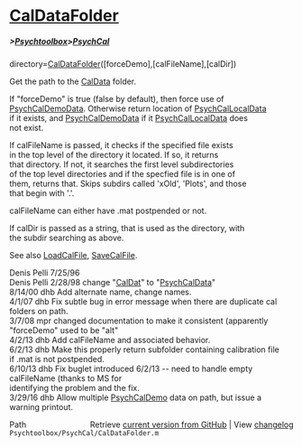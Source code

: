 # [CalDataFolder](CalDataFolder)
##### >[Psychtoolbox](Psychtoolbox)>[PsychCal](PsychCal)

directory=[CalDataFolder](CalDataFolder)([forceDemo],[calFileName],[calDir])  
  
Get the path to the [CalData](CalData) folder.  
  
If "forceDemo" is true (false by default), then force use of  
[PsychCalDemoData](PsychCalDemoData).  Otherwise return location of [PsychCalLocalData](PsychCalLocalData)  
if it exists, and [PsychCalDemoData](PsychCalDemoData) if it [PsychCalLocalData](PsychCalLocalData) does  
not exist.  
  
If calFileName is passed, it checks if the specified file exists  
in the top level of the directory it located.  If so, it returns  
that directory.  If not, it searches the first level subdirectories  
of the top level directories and if the specfied file is in one of  
them, returns that.  Skips subdirs called 'xOld', 'Plots', and those  
that begin with '.'.  
  
calFileName can either have .mat postpended or not.  
  
If calDir is passed as a string, that is used as the directory, with  
the subdir searching as above.  
  
See also [LoadCalFile](LoadCalFile), [SaveCalFile](SaveCalFile).  
  
Denis Pelli 7/25/96  
Denis Pelli 2/28/98 change "[CalDat](CalDat)" to "[PsychCalData](PsychCalData)"  
8/14/00  dhb  Add alternate name, change names.   
4/1/07   dhb  Fix subtle bug in error message when there are duplicate cal  
              folders on path.   
3/7/08   mpr  changed documentation to make it consistent (apparently  
              "forceDemo" used to be "alt"  
4/2/13   dhb  Add calFileName and associated behavior.  
6/2/13   dhb  Make this properly return subfolder containing calibration file  
              if .mat is not postpended.  
6/10/13  dhb  Fix buglet introduced 6/2/13 -- need to handle empty calFileName (thanks to MS for  
              identifying the problem and the fix.  
3/29/16  dhb  Allow multiple [PsychCalDemo](PsychCalDemo) data on path, but issue a warning printout.  




<div class="code_header" style="text-align:right;">
  <span style="float:left;">Path&nbsp;&nbsp;</span> <span class="counter">Retrieve <a href=
  "https://raw.github.com/Psychtoolbox-3/Psychtoolbox-3/beta/Psychtoolbox/PsychCal/CalDataFolder.m">current version from GitHub</a> | View <a href=
  "https://github.com/Psychtoolbox-3/Psychtoolbox-3/commits/beta/Psychtoolbox/PsychCal/CalDataFolder.m">changelog</a></span>
</div>
<div class="code">
  <code>Psychtoolbox/PsychCal/CalDataFolder.m</code>
</div>

